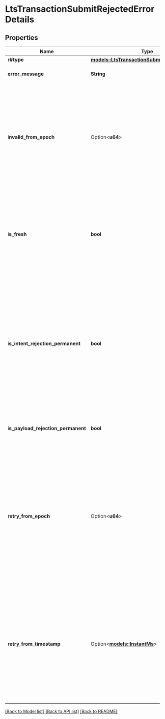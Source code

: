 # LtsTransactionSubmitRejectedErrorDetails

## Properties

Name | Type | Description | Notes
------------ | ------------- | ------------- | -------------
**r#type** | [**models::LtsTransactionSubmitErrorDetailsType**](LtsTransactionSubmitErrorDetailsType.md) |  | 
**error_message** | **String** | An explanation of the error | 
**invalid_from_epoch** | Option<**u64**> | An integer between `0` and `10^10`, marking the epoch from which the transaction will no longer be valid, and be permanently rejected. Only present if the rejection isn't permanent.  | [optional]
**is_fresh** | **bool** | Whether (true) this rejected status has just been calculated fresh, or (false) the status is from the pending transaction result cache.  | 
**is_intent_rejection_permanent** | **bool** | Whether the rejection of this intent is known to be permanent - this is a stronger statement than the payload rejection being permanent, as it implies any payloads containing the intent will also be permanently rejected.  | 
**is_payload_rejection_permanent** | **bool** | Whether the rejection of this payload is known to be permanent.  | 
**retry_from_epoch** | Option<**u64**> | An integer between `0` and `10^10`, marking the epoch after which the node will consider recalculating the validity of the transaction. Only present if the rejection is temporary due to a header specifying a \"from epoch\" in the future.  | [optional]
**retry_from_timestamp** | Option<[**models::InstantMs**](InstantMs.md)> | The time after which the node will consider recalculating the validity of the transaction. Only present if the rejection is temporary, and not due to the header specifying a \"from epoch\" in the future.  | [optional]

[[Back to Model list]](../README.md#documentation-for-models) [[Back to API list]](../README.md#documentation-for-api-endpoints) [[Back to README]](../README.md)


